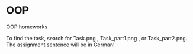 # OOP
OOP homeworks

To find the task, search for Task.png , Task_part1.png , or Task_part2.png.
The assignment sentence will be in German!
